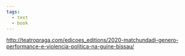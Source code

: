 ```yaml
---
tags:
  - text
  - book
---
```



http://teatropraga.com/edicoes_editions/2020-matchundadi-genero-performance-e-violencia-politica-na-guine-bissau/
